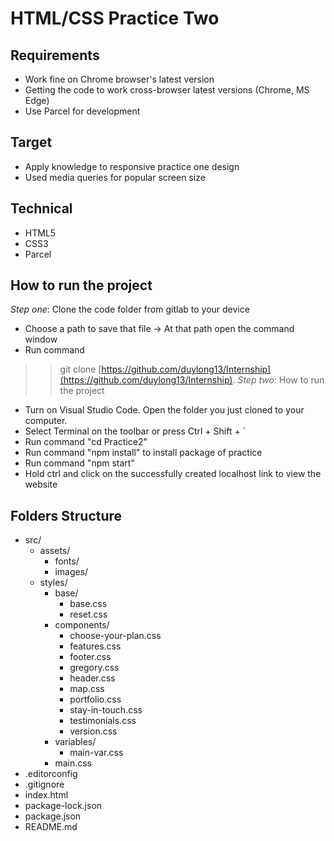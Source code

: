 # HTML/CSS Practice Two

## Requirements
* Work fine on Chrome browser's latest version
* Getting the code to work cross-browser latest versions (Chrome, MS Edge)
* Use Parcel for development

## Target
* Apply knowledge to responsive practice one design
* Used media queries for popular screen size

## Technical
* HTML5
* CSS3
* Parcel

## How to run the project
*Step one*: Clone the code folder from gitlab to your device
* Choose a path to save that file -> At that path open the command window
* Run command
>> git clone [https://github.com/duylong13/Internship](https://github.com/duylong13/Internship).
*Step two*: How to run the project
* Turn on Visual Studio Code. Open the folder you just cloned to your computer.
* Select Terminal on the toolbar or press Ctrl + Shift + `
* Run command "cd Practice2"
* Run command "npm install" to install package of practice
* Run command "npm start"
* Hold ctrl and click on the successfully created localhost link to view the website

## Folders Structure
* src/
  * assets/
    * fonts/
    * images/
  * styles/
    * base/
      * base.css
      * reset.css
    * components/
      * choose-your-plan.css
      * features.css
      * footer.css
      * gregory.css
      * header.css
      * map.css
      * portfolio.css
      * stay-in-touch.css
      * testimonials.css
      * version.css
    * variables/
      * main-var.css
    * main.css
* .editorconfig
* .gitignore
* index.html
* package-lock.json
* package.json
* README.md
